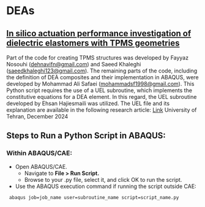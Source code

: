 # DEAs
## [In silico actuation performance investigation of dielectric elastomers with TPMS geometries](https://doi.org/10.1016/j.euromechsol.2024.105540)


Part of the code for creating TPMS structures was developed by Fayyaz Nosouhi (dehnavifn@gmail.com) and Saeed Khaleghi (saeedkhaleghi123@gmail.com).
The remaining parts of the code, including the definition of DEA composites and their implementation in ABAQUS, were developed by Mohammad Ali Safaei (mohammadsf1998@gmail.com). 
This Python script requires the use of a UEL subroutine, which implements the constitutive equations for a DEA element. In this regard, the UEL subroutine developed by Ehsan Hajiesmaili was utilized. 
The UEL file and its explanation are available in the following research article: [Link](https://pubs.aip.org/aip/jap/article/129/15/151102/1025587/Dielectric-elastomer-actuators)
University of Tehran, December 2024





## Steps to Run a Python Script in ABAQUS:

### Within ABAQUS/CAE:

- Open ABAQUS/CAE.
  - Navigate to **File > Run Script.**
  - Browse to your .py file, select it, and click OK to run the script.
- Use the ABAQUS execution command if running the script outside CAE:
```console
 abaqus job=job_name user=subroutine_name script=script_name.py
```

